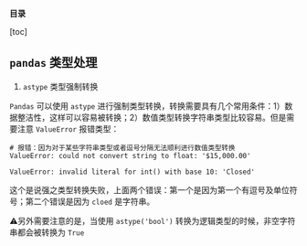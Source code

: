 **目录**

[toc]

## `pandas` 类型处理

1. `astype` 类型强制转换

`Pandas` 可以使用 `astype` 进行强制类型转换，转换需要具有几个常用条件：1）数据整洁性，这样可以容易被转换；2）数值类型转换字符串类型比较容易。但是需要注意 `ValueError` 报错类型：

```
# 报错：因为对于某些字符串类型或者逗号分隔无法顺利进行数值类型转换
ValueError: could not convert string to float: '$15,000.00'

ValueError: invalid literal for int() with base 10: 'Closed'
```

这个是说强之类型转换失败，上面两个错误：第一个是因为第一个有逗号及单位符号；第二个错误是因为 `cloed` 是字符串。

⚠️另外需要注意的是，当使用 `astype('bool')` 转换为逻辑类型的时候，非空字符串都会被转换为 `True`
